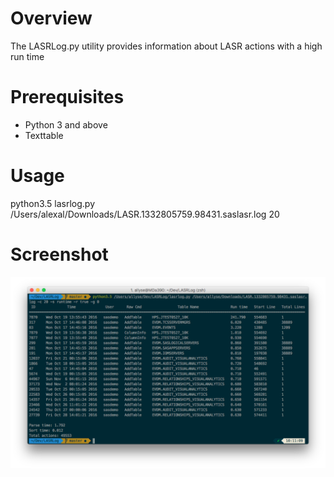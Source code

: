 # Overview
The LASRLog.py utility provides information about LASR actions with a high run time

# Prerequisites

- Python 3 and above
- Texttable

# Usage

python3.5 lasrlog.py /Users/alexal/Downloads/LASR.1332805759.98431.saslasr.log 20

# Screenshot

![LASRLog.py](lasrlog.png "LASRLog.py")

